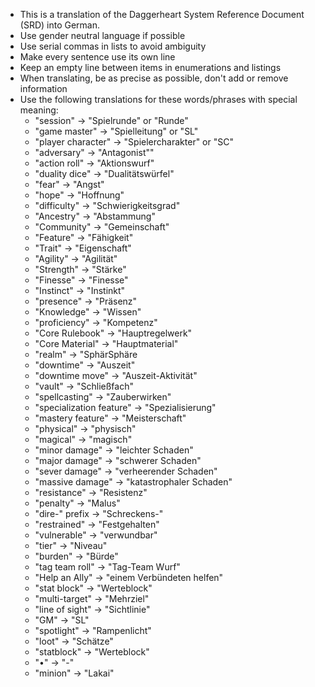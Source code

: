 - This is a translation of the Daggerheart System Reference Document (SRD) into German.
- Use gender neutral language if possible
- Use serial commas in lists to avoid ambiguity
- Make every sentence use its own line
- Keep an empty line between items in enumerations and listings
- When translating, be as precise as possible, don't add or remove information
- Use the following translations for these words/phrases with special meaning:
    - "session" -> "Spielrunde" or "Runde"
    - "game master" -> "Spielleitung" or "SL"
    - "player character" -> "Spielercharakter" or "SC"
    - "adversary" -> "Antagonist""
    - "action roll" -> "Aktionswurf"
    - "duality dice" -> "Dualitätswürfel"
    - "fear" -> "Angst"
    - "hope" -> "Hoffnung"
    - "difficulty" -> "Schwierigkeitsgrad"
    - "Ancestry" -> "Abstammung"
    - "Community" -> "Gemeinschaft"
    - "Feature" -> "Fähigkeit"
    - "Trait" -> "Eigenschaft"
    - "Agility" -> "Agilität"
    - "Strength" -> "Stärke"
    - "Finesse" -> "Finesse"
    - "Instinct" -> "Instinkt"
    - "presence" -> "Präsenz"
    - "Knowledge" -> "Wissen"
    - "proficiency" -> "Kompetenz"
    - "Core Rulebook" -> "Hauptregelwerk"
    - "Core Material" -> "Hauptmaterial"
    - "realm" -> "SphärSphäre
    - "downtime" -> "Auszeit"
    - "downtime move" -> "Auszeit-Aktivität"
    - "vault" -> "Schließfach"
    - "spellcasting" -> "Zauberwirken"
    - "specialization feature" -> "Spezialisierung"
    - "mastery feature" -> "Meisterschaft"
    - "physical" -> "physisch"
    - "magical" -> "magisch"
    - "minor damage" -> "leichter Schaden"
    - "major damage" -> "schwerer Schaden"
    - "sever damage" -> "verheerender Schaden"
    - "massive damage" -> "katastrophaler Schaden"
    - "resistance" -> "Resistenz"
    - "penalty" -> "Malus"
    - "dire-" prefix -> "Schreckens-"
    - "restrained" -> "Festgehalten"
    - "vulnerable" -> "verwundbar"
    - "tier" -> "Niveau"
    - "burden" -> "Bürde"
    - "tag team roll" -> "Tag-Team Wurf"
    - "Help an Ally" -> "einem Verbündeten helfen"
    - "stat block" -> "Werteblock"
    - "multi-target" -> "Mehrziel"
    - "line of sight" -> "Sichtlinie"
    - "GM" -> "SL"
    - "spotlight" -> "Rampenlicht"
    - "loot" -> "Schätze"
    - "statblock" -> "Werteblock"
    - "•" -> "-"
    - "minion" -> "Lakai"
